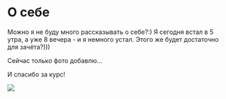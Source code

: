 # О себе

Можно я не буду много рассказывать о себе?:)
Я сегодня встал в 5 утра, а уже 8 вечера - и я немного устал.
Этого же будет достаточно для зачёта?)))

Сейчас только фото добавлю...

И спасибо за курс!

![](C:\Users\belgrano\Desktop\FinalTask\photo1675044892.jpg)
